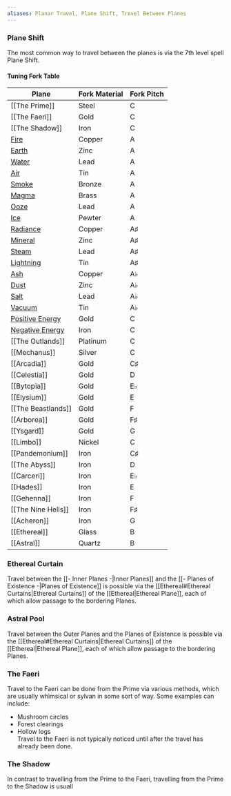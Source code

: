 ```yaml
---
aliases: Planar Travel, Plane Shift, Travel Between Planes
---
```

### Plane Shift
The most common way to travel between the planes is via the 7th level spell Plane Shift.
#### Tuning Fork Table
| Plane                                             | Fork Material | Fork Pitch |
| ------------------------------------------------- | ------------- | ---------- |
| [[The Prime]]                                     | Steel         | C          |
| [[The Faeri]]                                     | Gold          | C          |
| [[The Shadow]]                                    | Iron          | C          |
| [Fire](Plane%20of%20Fire)                         | Copper        | A          |
| [Earth](Plane%20of%20Earth)                       | Zinc          | A          |
| [Water](Plane%20of%20Water)                       | Lead          | A          |
| [Air](Plane%20of%20Air)                           | Tin           | A          |
| [Smoke](Plane%20of%20Smoke)                       | Bronze        | A          |
| [Magma](Plane%20of%20Magma)                       | Brass         | A          |
| [Ooze](Plane%20of%20Ooze)                         | Lead          | A          |
| [Ice](Plane%20of%20Ice)                           | Pewter        | A          |
| [Radiance](Plane%20of%20Radiance)                 | Copper        | A♯         |
| [Mineral](Plane%20of%20Minerals)                   | Zinc          | A♯         |
| [Steam](Plane%20of%20Steam)                       | Lead          | A♯         |
| [Lightning](Plane%20of%20Lightning)               | Tin           | A♯         |
| [Ash](Plane%20of%20Ash)                           | Copper        | A♭         |
| [Dust](Plane%20of%20Dust)                         | Zinc          | A♭         |
| [Salt](Plane%20of%20Salt)                         | Lead          | A♭         |
| [Vacuum](Plane%20of%20Vacuum)                     | Tin           | A♭         |
| [Positive Energy](Plane%20of%20Positive%20Energy) | Gold          | C          |
| [Negative Energy](Plane%20of%20Negative%20Energy) | Iron          | C          |
| [[The Outlands]]                                  | Platinum      | C          |
| [[Mechanus]]                                      | Silver        | C          |
| [[Arcadia]]                                       | Gold          | C♯         |
| [[Celestia]]                                      | Gold          | D          |
| [[Bytopia]]                                       | Gold          | E♭         |
| [[Elysium]]                                       | Gold          | E          |
| [[The Beastlands]]                                | Gold          | F          |
| [[Arborea]]                                       | Gold          | F♯         |
| [[Ysgard]]                                        | Gold          | G          |
| [[Limbo]]                                         | Nickel        | C          |
| [[Pandemonium]]                                   | Iron          | C♯         |
| [[The Abyss]]                                     | Iron          | D          |
| [[Carceri]]                                       | Iron          | E♭         |
| [[Hades]]                                         | Iron          | E          |
| [[Gehenna]]                                       | Iron          | F          |
| [[The Nine Hells]]                                | Iron          | F♯         |
| [[Acheron]]                                       | Iron          | G          |
| [[Ethereal]]                                      | Glass         | B          |
| [[Astral]]                                        | Quartz        | B          |

### Ethereal Curtain
Travel between the [[- Inner Planes -|Inner Planes]] and the [[- Planes of Existence -|Planes of Existence]] is possible via the [[Ethereal#Ethereal Curtains|Ethereal Curtains]] of the [[Ethereal|Ethereal Plane]], each of which allow passage to the bordering Planes. 
### Astral Pool
Travel between the Outer Planes and the Planes of Existence is possible via the [[Ethereal#Ethereal Curtains|Ethereal Curtains]] of the [[Ethereal|Ethereal Plane]], each of which allow passage to the bordering Planes. 
### The Faeri
Travel to the Faeri can be done from the Prime via various methods, which are usually whimsical or sylvan in some sort of way. Some examples can include: 
- Mushroom circles
- Forest clearings
- Hollow logs
<br>Travel to the Faeri is not typically noticed until after the travel has already been done.
### The Shadow
In contrast to travelling from the Prime to the Faeri, travelling from the Prime to the Shadow is usuall